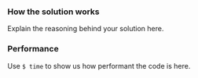 ### How the solution works

Explain the reasoning behind your solution here.

### Performance

Use `$ time` to show us how performant the code is here.
